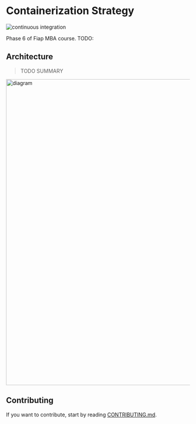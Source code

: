 # Containerization Strategy
![continuous integration](https://github.com/JobaDiniz/fiap-fase-6/actions/workflows/ci.yml/badge.svg)

Phase 6 of Fiap MBA course. TODO:

## Architecture
>TODO SUMMARY

<img width="836" alt="diagram" src="https://user-images.githubusercontent.com/165290/130526478-94ef31ba-8ac6-4d33-a3db-c70984f06fc6.png">


## Contributing
If you want to contribute, start by reading [CONTRIBUTING.md](CONTRIBUTING.md).
